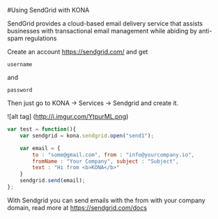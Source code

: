 #Using SendGrid with KONA

SendGrid provides a cloud-based email delivery service that assists businesses with transactional email management while abiding by anti-spam regulations

Create an account https://sendgrid.com/ and get

```
username
```
and

```
password
```

Then just go to KONA -> Services -> Sendgrid and create it.

![alt tag] (http://i.imgur.com/YtpurML.png)

```js
var test = function(){
    var sendgrid = kona.sendgrid.open("send1");

    var email = {
    	to : "some@gmail.com", from : "info@yourcompany.io",
    	fromName : "Your Company", subject : "Subject",
    	text : "Hi from <b>KONA</b>"
    }
    sendgrid.send(email);
};
```

With Sendgrid you can send emails with the from with your company domain, read more at https://sendgrid.com/docs

